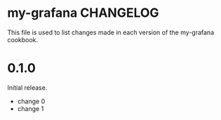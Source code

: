 # my-grafana CHANGELOG

This file is used to list changes made in each version of the my-grafana cookbook.

# 0.1.0

Initial release.

- change 0
- change 1


